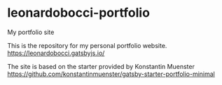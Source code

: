 # leonardobocci-portfolio
My portfolio site

This is the repository for my personal portfolio website.
https://leonardobocci.gatsbyjs.io/

The site is based on the starter provided by Konstantin Muenster
https://github.com/konstantinmuenster/gatsby-starter-portfolio-minimal

